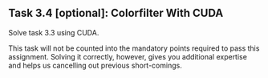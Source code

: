 ## Task 3.4 [optional]: Colorfilter With CUDA

Solve task 3.3 using CUDA.

This task will not be counted into the mandatory points required to pass this assignment. Solving it correctly, however, gives you additional expertise and helps us cancelling out previous short-comings.
